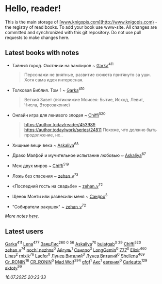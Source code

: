 # Hello, reader!
This is the main storage of [www.knigopis.com](http://www.knigopis.com) - the registry of read books.
To add your book use www-site. All changes are committed and synchronized with this git repository.
Do not use pull requests to make changes here.


## Latest books with notes
* Тайный город. Охотники на вампиров ~ [Garka](users/115/115753719718250012620-google)<sup>411</sup>
    > Персонажи не внятные, развитие сюжета притянуто за уши. Хотя сама идея интересная.

* Толковая Библия. Том 1 ~ [Garka](users/115/115753719718250012620-google)<sup>410</sup>
    > Ветхий Завет (пятикнижие Моисея: Бытие, Исход, Левит, Числа, Второзаконие)

* Онлайн игра для ленивого злодея ~ [Chiffi](users/105/105831994080785626680-google)<sup>520</sup>
    > https://author.today/reader/453989
    > https://author.today/work/series/24811
    > Похоже, что должно быть продолжение, но..

* Хищные вещи века ~ [Askaliya](users/326/326783541-vkontakte)<sup>68</sup>

* Драко Малфой и мучительное испытание любовью ~ [Askaliya](users/326/326783541-vkontakte)<sup>67</sup>

* Меж двух миров ~ [Chiffi](users/105/105831994080785626680-google)<sup>519</sup>

* Ложь без спасения ~ [zehan_v](users/174/174598622-vkontakte)<sup>73</sup>

* «Последний гость на свадьбе» ~ [zehan_v](users/174/174598622-vkontakte)<sup>72</sup>

* Щенок Монти или развесили меня ~ [Сандро](users/108/108237148933511407715-google)<sup>3</sup>

* "Собиратели ракушек" ~ [zehan_v](users/174/174598622-vkontakte)<sup>72</sup>


_More notes [here](latest_books_with_notes.md)._


## Latest users
[Garka](users/115/115753719718250012620-google)<sup>411</sup> 
[Lena](users/106/106288897753354227117-google)<sup>477</sup> 
[ЗаяцЛис](users/112/112388384595246311466-google)<sup>260</sup> 
[](users/100/100698173543506909054-google)<sup>0</sup> 
[](users/107/107756383717359753203-google)<sup>56</sup> 
[Askaliya](users/326/326783541-vkontakte)<sup>70</sup> 
[bulatgab](users/110/110922225860264388705-google)<sup>0</sup> 
[](users/105/105803270930838059244-google)<sup>29</sup> 
[Chiffi](users/105/105831994080785626680-google)<sup>520</sup> 
[zehan_v](users/174/174598622-vkontakte)<sup>74</sup> 
[noch' nezhna](users/114/114697375851244071129-google)<sup>0</sup> 
[Айгуль](users/110/110628523588337726163-google)<sup>1</sup> 
[Сандро](users/108/108237148933511407715-google)<sup>3</sup> 
[LongGemin](users/115/115529136518387382118-google)<sup>0</sup> 
[777](users/110/110447263603270793076-google)<sup>0</sup> 
[Elixir](users/115/115826717712507836033-google)<sup>460</sup> 
[Linas](users/111/111754056754751183886-google)<sup>2</sup> 
[rnixik](users/116/116191270391964650818-google)<sup>76</sup> 
[Lacfor](users/100/100034469369076891567-google)<sup>0</sup> 
[Лунев Виталий](users/d51/d51d3296763ca6fa-liveid)<sup>0</sup> 
[Лунев Виталий](users/105/105094667890867197709-google)<sup>0</sup> 
[Shellena](users/134/13413591548892934957-mailru)<sup>469</sup> 
[Cr_RONIN](users/112/112090473416384685204-google)<sup>16</sup> 
[CR_RONIN](users/117/117421856236745123056-google)<sup>0</sup> 
[Mad Wolf](users/947/94738840-vkontakte)<sup>294</sup> 
[gfgf](users/116/116019493327313578692-google)<sup>1</sup> 
[Акс](users/105/105584644059159770670-google)<sup>1</sup> 
[евгения](users/108/108327816194861875647-google)<sup>0</sup> 
[Carleutto](users/118/118270319028469737508-google)<sup>129</sup> 
[aktoty](users/115/115891840326495240870-google)<sup>99</sup> 


_16.07.2025 20:23:33_
